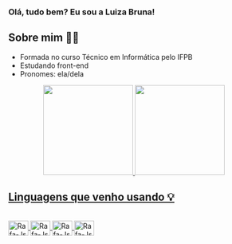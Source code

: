 ### Olá, tudo bem? Eu sou a Luiza Bruna!

## Sobre mim 👩‍💻

- Formada no curso Técnico em Informática pelo IFPB
- Estudando front-end
- Pronomes: ela/dela

<div align="center">
  <a href="https://github.com/Brunalu28">
  <img height="180em" src="https://github-readme-stats.vercel.app/api?username=Brunalu28&show_icons=true&theme=buefyt&include_all_commits=true&count_private=true"/>
  <img height="180em" src="https://github-readme-stats.vercel.app/api/top-langs/?username=Brunalu28&layout=compact&langs_count=7&theme=buefyt"/>
</div>

## Linguagens que venho usando 💡
  
<div>
<div style="display:inline_block"><br>
   <img align="center" alt="Rafa-Js" height="30" width="40" src="https://cdn.jsdelivr.net/gh/devicons/devicon/icons/java/java-original-wordmark.svg">
   <img align="center" alt="Rafa-Js" height="30" width="40" src="https://cdn.jsdelivr.net/gh/devicons/devicon/icons/javascript/javascript-original.svg">
   <img align="center" alt="Rafa-Js" height="30" width="40" src="https://cdn.jsdelivr.net/gh/devicons/devicon/icons/html5/html5-original-wordmark.svg">
   <img align="center" alt="Rafa-Js" height="30" width="40" src="https://cdn.jsdelivr.net/gh/devicons/devicon/icons/css3/css3-original-wordmark.svg">
</div>
  


